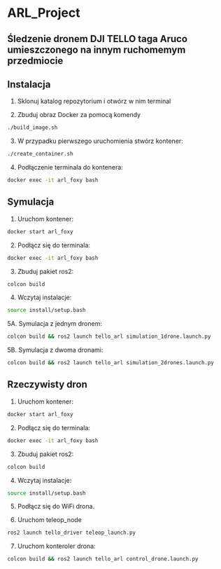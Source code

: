 # ARL_Project

## Śledzenie dronem DJI TELLO taga Aruco umieszczonego na innym ruchomemym przedmiocie

## Instalacja 


1. Sklonuj katalog repozytorium i otwórz w nim terminal

2. Zbuduj obraz Docker za pomocą komendy
```bash
./build_image.sh
```
3. W przypadku pierwszego uruchomienia stwórz kontener:
```bash
./create_container.sh
```
4. Podłączenie terminala do kontenera:
```bash
docker exec -it arl_foxy bash
```

## Symulacja

1. Uruchom kontener:
```bash
docker start arl_foxy
```
2. Podłącz się do terminala:
```bash
docker exec -it arl_foxy bash
```
3. Zbuduj pakiet ros2:
```bash
colcon build 
```

4. Wczytaj instalacje:
```bash
source install/setup.bash
```

5A. Symulacja z jednym dronem:
```bash
colcon build && ros2 launch tello_arl simulation_1drone.launch.py
```

5B. Symulacja z dwoma dronami:
```bash
colcon build && ros2 launch tello_arl simulation_2drones.launch.py
```

## Rzeczywisty dron

1. Uruchom kontener:
```bash
docker start arl_foxy
```
2. Podłącz się do terminala:
```bash
docker exec -it arl_foxy bash
```
3. Zbuduj pakiet ros2:
```bash
colcon build 
```
4. Wczytaj instalacje:
```bash
source install/setup.bash
```
5. Podłącz się do WiFi drona.

6. Uruchom teleop_node
```bash
ros2 launch tello_driver teleop_launch.py
```

7. Uruchom konteroler drona:
```bash
colcon build && ros2 launch tello_arl control_drone.launch.py
```




